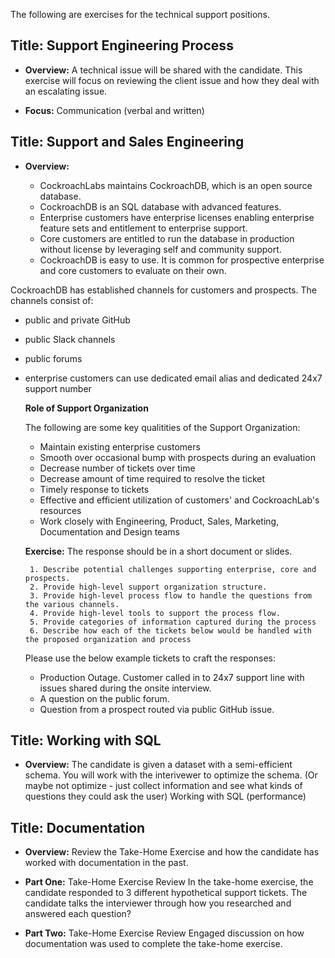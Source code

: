 The following are exercises for the technical support positions. 

## **Title: Support Engineering Process**

- **Overview:** A technical issue will be shared with the candidate. This exercise will focus on reviewing the client issue and how they deal with an escalating issue. 

- **Focus:** Communication (verbal and written)

## **Title: Support and Sales Engineering**

- **Overview:**
   
   - CockroachLabs maintains CockroachDB, which is an open source database.  
   - CockroachDB is an SQL database with advanced features.
   - Enterprise customers have enterprise licenses enabling enterprise feature sets and entitlement to enterprise support.
   - Core customers are entitled to run the database in production without license by leveraging self and community support.
   - CockroachDB is easy to use.  It is common for prospective enterprise and core customers to evaluate on their own.

CockroachDB has established channels for customers and prospects.  The channels consist of:

   - public and private GitHub  
   - public Slack channels
   - public forums
   - enterprise customers can use dedicated email alias and dedicated 24x7 support number

     **Role of Support Organization**

     The following are some key qualitities of the Support Organization:
   
        - Maintain existing enterprise customers   
        - Smooth over occasional bump with prospects during an evaluation
        - Decrease number of tickets over time
        - Decrease amount of time required to resolve the ticket
        - Timely response to tickets
        - Effective and efficient utilization of customers' and CockroachLab's resources
        - Work closely with Engineering, Product, Sales, Marketing, Documentation and Design teams

     **Exercise:**
     The response should be in a short document or slides.

          1. Describe potential challenges supporting enterprise, core and prospects.
          2. Provide high-level support organization structure.
          3. Provide high-level process flow to handle the questions from the various channels.
          4. Provide high-level tools to support the process flow.
          5. Provide categories of information captured during the process
          6. Describe how each of the tickets below would be handled with the proposed organization and process

     Please use the below example tickets to craft the responses:   
        - Production Outage. Customer called in to 24x7 support line with issues shared during the onsite interview.  
        - A question on the public forum. 
        - Question from a prospect routed via public GitHub issue. 
   
   
## **Title: Working with SQL**

- **Overview:**
The candidate is given a dataset with a semi-efficient schema. You will work with the interivewer to optimize the schema. (Or maybe not optimize - just collect information and see what kinds of questions they could ask the user)
Working with SQL (performance)

## **Title: Documentation**

- **Overview:**
Review the Take-Home Exercise and how the candidate has worked with documentation in the past. 

- **Part One:** Take-Home Exercise Review
In the take-home exercise, the candidate responded to 3 different hypothetical support tickets. The candidate talks the interviewer through how you researched and answered each question?

- **Part Two:** Take-Home Exercise Review
Engaged discussion on how documentation was used to complete the take-home exercise. 
